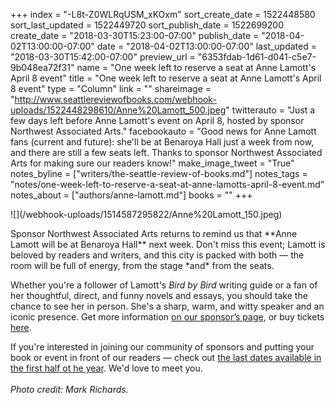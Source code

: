 +++
index = "-L8t-Z0WLRqUSM_xKOxm"
sort_create_date = 1522448580
sort_last_updated = 1522449720
sort_publish_date = 1522699200
create_date = "2018-03-30T15:23:00-07:00"
publish_date = "2018-04-02T13:00:00-07:00"
date = "2018-04-02T13:00:00-07:00"
last_updated = "2018-03-30T15:42:00-07:00"
preview_url = "6353fdab-1d61-d041-c5e7-9b048ea72f31"
name = "One week left to reserve a seat at Anne Lamott's April 8 event"
title = "One week left to reserve a seat at Anne Lamott's April 8 event"
type = "Column"
link = ""
shareimage = "http://www.seattlereviewofbooks.com/webhook-uploads/1522448298610/Anne%20Lamott_500.jpeg"
twitterauto = "Just a few days left before Anne Lamott's event on April 8, hosted by sponsor Northwest Associated Arts."
facebookauto = "Good news for Anne Lamott fans (current and future): she'll be at Benaroya Hall just a week from now, and there are still a few seats left. Thanks to sponsor Northwest Associated Arts for making sure our readers know!"
make_image_tweet = "True"
notes_byline = ["writers/the-seattle-review-of-books.md"]
notes_tags = "notes/one-week-left-to-reserve-a-seat-at-anne-lamotts-april-8-event.md"
notes_about = ["authors/anne-lamott.md"]
books = ""
+++
<p class="image-left">![](/webhook-uploads/1514587295822/Anne%20Lamott_150.jpeg)</p>
Sponsor Northwest Associated Arts returns to remind us that **Anne Lamott will be at Benaroya Hall** next week. Don't miss this event; Lamott is beloved by readers and writers, and this city is packed with both — the room will be full of energy, from the stage *and* from the seats.

Whether you're a follower of Lamott's *Bird by Bird* writing guide or a fan of her thoughtful, direct, and funny novels and essays, you should take the chance to see her in person. She's a sharp, warm, and witty speaker and an iconic presence. Get more information [on our sponsor’s page](http://www.seattlereviewofbooks.com/sponsorships/), or buy tickets [here](https://www.seattlesymphony.org/concerttickets/calendar/2017-2018/benaroyahall/anne-lamott). 

If you're interested in joining our community of sponsors and putting your book or event in front of our readers — check out [the last dates available in the first half ot he year](http://www.seattlereviewofbooks.com/sponsor/book/). We'd love to meet you.
<Br>
<br>
*Photo credit: Mark Richards.*